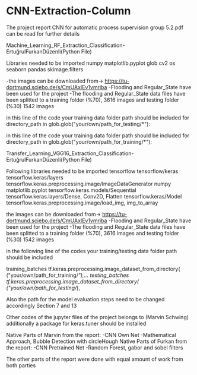 # CNN-Extraction-Column
The project report CNN for automatic process supervision group 5.2.pdf can be read for further details

Machine_Learning_RF_Extraction_Classification-ErtuğrulFurkanDüzenli(Python File)

Libraries needed to be imported 
numpy 
matplotlib.pyplot
glob
cv2
os
seaborn 
pandas 
skimage.filters


-the images can be downloaded from-> https://tu-dortmund.sciebo.de/s/CmUAxIEv1vmriba
-Flooding and Regular_State have been used for the project
-The flooding and Regular_State data files have been splitted to a training folder (%70), 3616 images and testing folder (%30) 1542 images


in this line of the code your training data folder path should be included 
for directory_path in glob.glob("your/own/path_for_testing/*"):

in this line of the code your training data folder path should be included 
for directory_path in glob.glob("your/own/path_for_training/*"):

Transfer_Learning_VGG16_Extraction_Classification-ErtuğrulFurkanDüzenli(Python File)

Following libraries needed to be imported 
tensorflow
tensorflow/keras
tensorflow.keras/layers
tensorflow.keras.preprocessing.image/ImageDataGenerator
numpy
matplotlib.pyplot 
tensorflow.keras.models/Sequential
tensorflow.keras.layers/Dense, Conv2D, Flatten
tensorflow.keras/Model
tensorflow.keras.preprocessing.image/load_img, img_to_array

the images can be downloaded from-> https://tu-dortmund.sciebo.de/s/CmUAxIEv1vmriba
-Flooding and Regular_State have been used for the project
-The flooding and Regular_State data files have been splitted to a training folder (%70), 3616 images and testing folder (%30) 1542 images

in the following line of the codes your training/testing data folder path should be included 

training_batches tf.keras.preprocessing.image_dataset_from_directory(
    ("your/own/path_for_training/*"),...
testing_batches tf.keras.preprocessing.image_dataset_from_directory(
    ("your/own/path_for_testing/*), 

Also the path for the model evaluation steps need to be changed accordingly
Section 7 and 13

Other codes of the jupyter files of the project belongs to (Marvin Schwing)
additionally a package for keras.tuner should be installed

Native Parts of Marvin from the report:
-CNN Own Net
-Mathematical Approach, Bubble Detection with circleHough
Native Parts of Furkan from the report:
-CNN Pretrained Net
-Random Forest, gabor and sobel filters

The other parts of the report were done with equal amount of work from both parties





